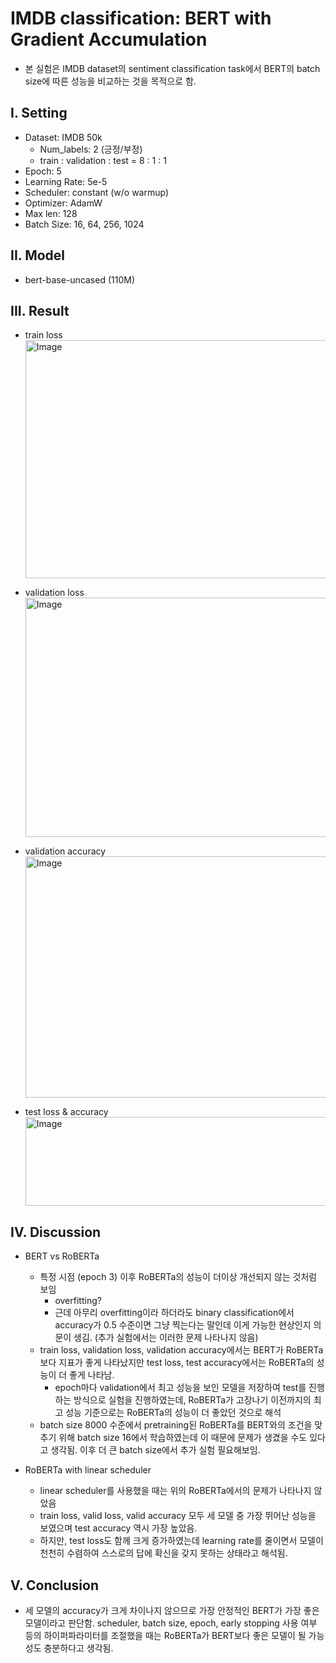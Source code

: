 # IMDB classification: BERT with Gradient Accumulation
- 본 실험은 IMDB dataset의 sentiment classification task에서 BERT의 batch size에 따른 성능을 비교하는 것을 목적으로 함. 

## I. Setting
- Dataset: IMDB 50k
  - Num_labels: 2 (긍정/부정)
  - train : validation : test = 8 : 1 : 1
- Epoch: 5
- Learning Rate: 5e-5
- Scheduler: constant (w/o warmup)
- Optimizer: AdamW
- Max len: 128
- Batch Size: 16, 64, 256, 1024

## II. Model
- bert-base-uncased (110M)

## III. Result
- train loss
  <img width="1435" height="381" alt="Image" src="https://github.com/user-attachments/assets/7e4cc586-048a-4c03-bd59-3684a0b0e517" />

- validation loss
  <img width="1437" height="383" alt="Image" src="https://github.com/user-attachments/assets/1996e59e-1a5e-4d49-8ad4-22e050107fd1" />
  
- validation accuracy
  <img width="1437" height="386" alt="Image" src="https://github.com/user-attachments/assets/8e82c32d-4058-46a4-b5d2-1745113e31be" />

- test loss & accuracy
  <img width="892" height="142" alt="Image" src="https://github.com/user-attachments/assets/16c5f197-4b33-4497-8d0b-2292526b7a89" />

## IV. Discussion
- BERT vs RoBERTa
  - 특정 시점 (epoch 3) 이후 RoBERTa의 성능이 더이상 개선되지 않는 것처럼 보임
    - overfitting?
    - 근데 아무리 overfitting이라 하더라도 binary classification에서 accuracy가 0.5 수준이면 그냥 찍는다는 말인데 이게 가능한 현상인지 의문이 생김. (추가 실험에서는 이러한 문제 나타나지 않음)
  - train loss, validation loss, validation accuracy에서는 BERT가 RoBERTa보다 지표가 좋게 나타났지만 test loss, test accuracy에서는 RoBERTa의 성능이 더 좋게 나타남.
    - epoch마다 validation에서 최고 성능을 보인 모델을 저장하여 test를 진행하는 방식으로 실험을 진행하였는데, RoBERTa가 고장나기 이전까지의 최고 성능 기준으로는 RoBERTa의 성능이 더 좋았던 것으로 해석
  - batch size 8000 수준에서 pretraining된 RoBERTa를 BERT와의 조건을 맞추기 위해 batch size 16에서 학습하였는데 이 때문에 문제가 생겼을 수도 있다고 생각됨. 이후 더 큰 batch size에서 추가 실험 필요해보임.

- RoBERTa with linear scheduler
  - linear scheduler를 사용했을 때는 위의 RoBERTa에서의 문제가 나타나지 않았음
  - train loss, valid loss, valid accuracy 모두 세 모델 중 가장 뛰어난 성능을 보였으며 test accuracy 역시 가장 높았음.
  - 하지만, test loss도 함께 크게 증가하였는데 learning rate를 줄이면서 모델이 천천히 수렴하여 스스로의 답에 확신을 갖지 못하는 상태라고 해석됨. 

## V. Conclusion
- 세 모델의 accuracy가 크게 차이나지 않으므로 가장 안정적인 BERT가 가장 좋은 모델이라고 판단함. scheduler, batch size, epoch, early stopping 사용 여부 등의 하이퍼파라미터를 조절했을 때는 RoBERTa가 BERT보다 좋은 모델이 될 가능성도 충분하다고 생각됨.
